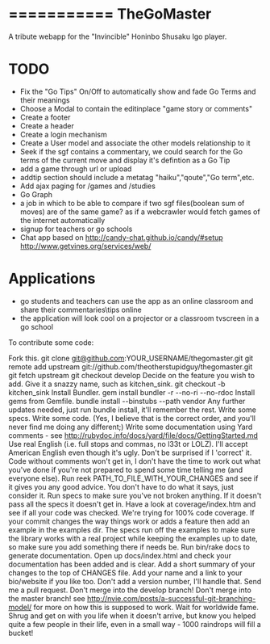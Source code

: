 ===========
TheGoMaster
===========
A tribute webapp for the "Invincible" Honinbo Shusaku Igo player. 

TODO
====
- Fix the "Go Tips" On/Off to automatically show and fade Go Terms and their meanings 
- Choose a Modal to contain the editinplace "game story or comments"
- Create a footer
- Create a header
- Create a login mechanism 
- Create a User model and associate the other models relationship to it
- Seek if the sgf contains a commentary, we could search for the Go terms of the current move and display it's defintion as a Go Tip
- add a game through url or upload
- addtip section should include a metatag "haiku","qoute","Go term",etc.
- Add ajax paging for /games and /studies
- Go Graph
- a job in which to be able to compare if two sgf files(boolean sum of moves) are of the same game? as if a webcrawler would fetch games of the internet automatically
- signup for teachers or go schools
- Chat app based on http://candy-chat.github.io/candy/#setup
http://www.getvines.org/services/web/

Applications
============
- go students and teachers can use the app as an online classroom and share their commentaries\tips online 
- the application will look cool on a projector or a classroom tvscreen in a go school 

To contribute some code:

Fork this.
git clone git@github.com:YOUR_USERNAME/thegomaster.git
git remote add upstream git://github.com/theotherstupidguy/thegomaster.git
git fetch upstream
git checkout develop
Decide on the feature you wish to add.
Give it a snazzy name, such as kitchen_sink.
git checkout -b kitchen_sink
Install Bundler.
gem install bundler -r --no-ri --no-rdoc
Install gems from Gemfile.
bundle install --binstubs --path vendor
Any further updates needed, just run bundle install, it'll remember the rest.
Write some specs.
Write some code. (Yes, I believe that is the correct order, and you'll never find me doing any different;)
Write some documentation using Yard comments - see http://rubydoc.info/docs/yard/file/docs/GettingStarted.md
Use real English (i.e. full stops and commas, no l33t or LOLZ). I'll accept American English even though it's ugly. Don't be surprised if I 'correct' it.
Code without comments won't get in, I don't have the time to work out what you've done if you're not prepared to spend some time telling me (and everyone else).
Run reek PATH_TO_FILE_WITH_YOUR_CHANGES and see if it gives you any good advice. You don't have to do what it says, just consider it.
Run specs to make sure you've not broken anything. If it doesn't pass all the specs it doesn't get in.
Have a look at coverage/index.htm and see if all your code was checked. We're trying for 100% code coverage.
If your commit changes the way things work or adds a feature then add an example in the examples dir. The specs run off the examples to make sure the library works with a real project while keeping the examples up to date, so make sure you add something there if needs be.
Run bin/rake docs to generate documentation.
Open up docs/index.html and check your documentation has been added and is clear.
Add a short summary of your changes to the top of CHANGES file. Add your name and a link to your bio/website if you like too. Don't add a version number, I'll handle that.
Send me a pull request.
Don't merge into the develop branch!
Don't merge into the master branch!
see http://nvie.com/posts/a-successful-git-branching-model/ for more on how this is supposed to work.
Wait for worldwide fame.
Shrug and get on with you life when it doesn't arrive, but know you helped quite a few people in their life, even in a small way - 1000 raindrops will fill a bucket!

